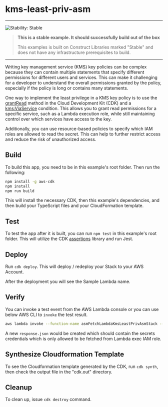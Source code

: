 # kms-least-priv-asm

<!--BEGIN STABILITY BANNER-->
---

![Stability: Stable](https://img.shields.io/badge/stability-Stable-success.svg?style=for-the-badge)

> **This is a stable example. It should successfully build out of the box**
>
> This examples is built on Construct Libraries marked "Stable" and does not have any infrastructure prerequisites to build.

---
<!--END STABILITY BANNER-->

Writing key management service (KMS) key policies can be complex because they can contain multiple statements that specify different permissions for different users and services. This can make it challenging for a developer to understand the overall permissions granted by the policy, especially if the policy is long or contains many statements.

One way to implement the least privilege in a KMS key policy is to use the [grantRead](https://docs.aws.amazon.com/cdk/api/latest/docs/@aws-cdk_aws-secretsmanager.Secret.html#grantwbrreadgrantee-versionstages) method in the Cloud Development Kit (CDK) and a [kms:ViaService](https://docs.aws.amazon.com/kms/latest/developerguide/policy-conditions.html#conditions-kms-via-service) condition. This allows you to grant read permissions for a specific service, such as a Lambda execution role, while still maintaining control over which services have access to the key.

Additionally, you can use resource-based policies to specify which IAM roles are allowed to read the secret. This can help to further restrict access and reduce the risk of unauthorized access.

## Build

To build this app, you need to be in this example's root folder. Then run the following:

```bash
npm install -g aws-cdk
npm install
npm run build
```

This will install the necessary CDK, then this example's dependencies, and then build your TypeScript files and your CloudFormation template.

## Test

To test the app after it is built, you can run `npm test` in this example's root folder. This will utilize the CDK
[assertions](https://docs.aws.amazon.com/cdk/api/latest/docs/assertions-readme.html) library and run Jest.

## Deploy

Run `cdk deploy`. This will deploy / redeploy your Stack to your AWS Account.

After the deployment you will see the Sample Lambda name. 


## Verify

You can invoke a test event from the AWS Lambda console or you can use below AWS CLI to `invoke` the test result. 

```bash
aws lambda invoke --function-name asmFetchLambdaKmsLeastPrivAsmStack --payload '{"dummykey":"dummyvalue"}' response.json
```

A new `response.json` would be created which should contain the secrets credentials which is only allowed to be fetched from Lambda exec 
IAM role. 

## Synthesize Cloudformation Template

To see the Cloudformation template generated by the CDK, run `cdk synth`, then check the output file in the "cdk.out" directory.

## Cleanup

To clean up, issue `cdk destroy` command. 